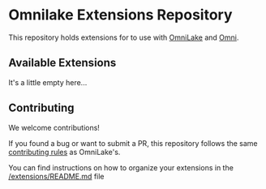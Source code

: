 # Omnilake Extensions Repository

This repository holds extensions for to use with [OmniLake](https://github.com/caylent/omnilake) and [Omni](https://github.com/caylent/omni).

## Available Extensions

It's a little empty here...

## Contributing

We welcome contributions!

If you found a bug or want to submit a PR, this repository follows the same [contributing rules](https://github.com/caylent/omnilake/blob/main/CONTRIBUTING) as OmniLake's.

You can find instructions on how to organize your extensions in the [/extensions/README.md](/extensions/README.md) file